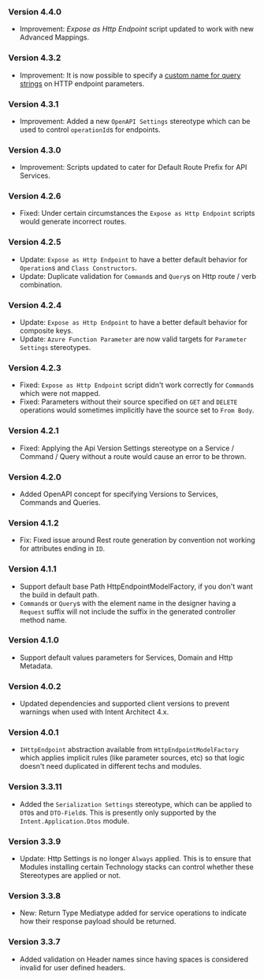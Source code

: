 ### Version 4.4.0

- Improvement: _Expose as Http Endpoint_ script updated to work with new Advanced Mappings.

### Version 4.3.2

- Improvement: It is now possible to specify a [custom name for query strings](https://github.com/IntentArchitect/Intent.Modules/blob/development/Modules/Intent.Modules.Metadata.WebApi/README.md#parameter-settings-query-string-name-property) on HTTP endpoint parameters.

### Version 4.3.1

- Improvement: Added a new `OpenAPI Settings` stereotype which can be used to control `operationId`s for endpoints.

### Version 4.3.0

- Improvement: Scripts updated to cater for Default Route Prefix for API Services.

### Version 4.2.6

- Fixed: Under certain circumstances the `Expose as Http Endpoint` scripts would generate incorrect routes.

### Version 4.2.5

- Update: `Expose as Http Endpoint` to have a better default behavior for `Operation`s and `Class Constructors`.
- Update: Duplicate validation for `Command`s and `Query`s on Http route / verb combination.

### Version 4.2.4

- Update: `Expose as Http Endpoint` to have a better default behavior for composite keys.
- Update: `Azure Function Parameter` are now valid targets for `Parameter Settings` stereotypes.

### Version 4.2.3
- Fixed: `Expose as Http Endpoint` script didn't work correctly for `Command`s which were not mapped.
- Fixed: Parameters without their source specified on `GET` and `DELETE` operations would sometimes implicitly have the source set to `From Body`.

### Version 4.2.1

- Fixed: Applying the Api Version Settings stereotype on a Service / Command / Query without a route would cause an error to be thrown.

### Version 4.2.0

- Added OpenAPI concept for specifying Versions to Services, Commands and Queries.

### Version 4.1.2
- Fix: Fixed issue around Rest route generation by convention not working for attributes ending in `ID`.

### Version 4.1.1

- Support default base Path HttpEndpointModelFactory, if you don't want the build in default path.
- `Command`s or `Query`s with the element name in the designer having a `Request` suffix will not include the suffix in the generated controller method name.

### Version 4.1.0

- Support default values parameters for Services, Domain and Http Metadata.

### Version 4.0.2

- Updated dependencies and supported client versions to prevent warnings when used with Intent Architect 4.x.

### Version 4.0.1

- `IHttpEndpoint` abstraction available from `HttpEndpointModelFactory` which applies implicit rules (like parameter sources, etc) so that logic doesn't need duplicated in different techs and modules.

### Version 3.3.11

- Added the `Serialization Settings` stereotype, which can be applied to `DTO`s and `DTO-Field`s. This is presently only supported by the `Intent.Application.Dtos` module.

### Version 3.3.9

- Update: Http Settings is no longer `Always` applied. This is to ensure that Modules installing certain Technology stacks can control whether these Stereotypes are applied or not. 

### Version 3.3.8

- New: Return Type Mediatype added for service operations to indicate how their response payload should be returned.

### Version 3.3.7

- Added validation on Header names since having spaces is considered invalid for user defined headers.